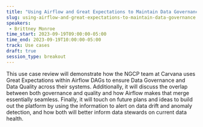 ```yaml
---
title: "Using Airflow and Great Expectations to Maintain Data Governance"
slug: using-airflow-and-great-expectations-to-maintain-data-governance
speakers:
 - Brittney Monroe
time_start: 2023-09-19T09:00:00-05:00
time_end: 2023-09-19T10:00:00-05:00
track: Use cases
draft: true
session_type: breakout
---
```


This use case review will demonstrate how the NGCP team at Carvana uses Great Expectations within Airflow DAGs to ensure Data Governance and Data Quality across their systems. Additionally, it will discuss the overlap between both governance and quality and how Airflow makes that merge essentially seamless. Finally, it will touch on future plans and ideas to build out the platform by using the information to alert on data drift and anomaly detection, and how both will better inform data stewards on current data health. 